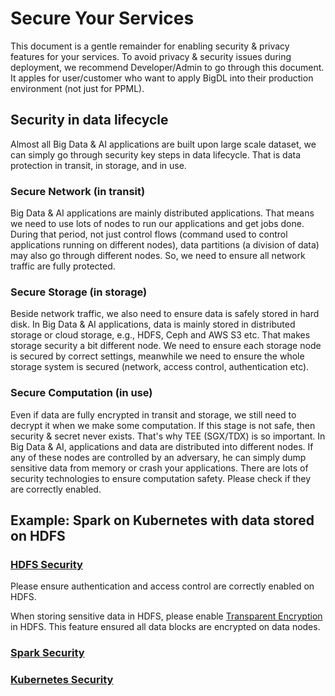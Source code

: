 # Secure Your Services

This document is a gentle remainder for enabling security & privacy features for your services. To avoid privacy & security issues during deployment, we recommend Developer/Admin to go through this document. It apples for user/customer who want to apply BigDL into their production environment (not just for PPML).

## Security in data lifecycle
Almost all Big Data & AI applications are built upon large scale dataset, we can simply go through security key steps in data lifecycle. That is data protection in transit, in storage, and in use.

### Secure Network (in transit)
Big Data & AI applications are mainly distributed applications. That means we need to use lots of nodes to run our applications and get jobs done. During that period, not just control flows (command used to control applications running on different nodes), data partitions (a division of data) may also go through different nodes. So, we need to ensure all network traffic are fully protected.

### Secure Storage (in storage)
Beside network traffic, we also need to ensure data is safely stored in hard disk. In Big Data & AI applications, data is mainly stored in distributed storage or cloud storage, e.g., HDFS, Ceph and AWS S3 etc. That makes storage security a bit different node. We need to ensure each storage node is secured by correct settings, meanwhile we need to ensure the whole storage system is secured (network, access control, authentication etc).

### Secure Computation (in use)
Even if data are fully encrypted in transit and storage, we still need to decrypt it when we make some computation. If this stage is not safe, then security & secret never exists. That's why TEE (SGX/TDX) is so important. In Big Data & AI, applications and data are distributed into different nodes. If any of these nodes are controlled by an adversary, he can simply dump sensitive data from memory or crash your applications. There are lots of security technologies to ensure computation safety. Please check if they are correctly enabled.


## Example: Spark on Kubernetes with data stored on HDFS

### [HDFS Security](https://hadoop.apache.org/docs/stable/hadoop-project-dist/hadoop-common/SecureMode.html)
Please ensure authentication and access control are correctly enabled on HDFS.

When storing sensitive data in HDFS, please enable [Transparent Encryption](https://hadoop.apache.org/docs/stable/hadoop-project-dist/hadoop-hdfs/TransparentEncryption.html) in HDFS. This feature ensured all data blocks are encrypted on data nodes. 

### [Spark Security](https://spark.apache.org/docs/latest/security.html)

### [Kubernetes Security](https://kubernetes.io/docs/concepts/security/)


